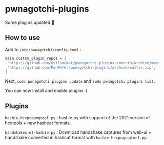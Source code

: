# pwnagotchi-plugins
Some plugins updated 🙂

## How to use

Add to `/etc/pwnagotchi/config.toml` :
```bash
main.custom_plugin_repos = [
 "https://github.com/evilsocket/pwnagotchi-plugins-contrib/archive/master.zip",
 "https://github.com/PwnPeter/pwnagotchi-plugins/archive/master.zip",
]
```

Next, `sudo pwnagotchi plugins update` and `sudo pwnagotchi plugins list`.

You can now install and enable plugins :)

## Plugins

`hashie-hcxpcapngtool.py` : hashie.py with support of the 2021 version of hcxtools + new hashcat formats.

`handshakes-dl-hashie.py` : Download handshake captures from web-ui + handshake converted in hashcat format with `hashie-hcxpcapngtool.py`.
